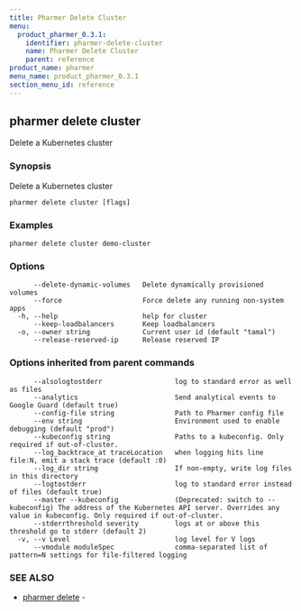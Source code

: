 ```yaml
---
title: Pharmer Delete Cluster
menu:
  product_pharmer_0.3.1:
    identifier: pharmer-delete-cluster
    name: Pharmer Delete Cluster
    parent: reference
product_name: pharmer
menu_name: product_pharmer_0.3.1
section_menu_id: reference
---
```


## pharmer delete cluster

Delete a Kubernetes cluster

### Synopsis

Delete a Kubernetes cluster

```
pharmer delete cluster [flags]
```

### Examples

```
pharmer delete cluster demo-cluster
```

### Options

```
      --delete-dynamic-volumes   Delete dynamically provisioned volumes
      --force                    Force delete any running non-system apps
  -h, --help                     help for cluster
      --keep-loadbalancers       Keep loadbalancers
  -o, --owner string             Current user id (default "tamal")
      --release-reserved-ip      Release reserved IP
```

### Options inherited from parent commands

```
      --alsologtostderr                  log to standard error as well as files
      --analytics                        Send analytical events to Google Guard (default true)
      --config-file string               Path to Pharmer config file
      --env string                       Environment used to enable debugging (default "prod")
      --kubeconfig string                Paths to a kubeconfig. Only required if out-of-cluster.
      --log_backtrace_at traceLocation   when logging hits line file:N, emit a stack trace (default :0)
      --log_dir string                   If non-empty, write log files in this directory
      --logtostderr                      log to standard error instead of files (default true)
      --master --kubeconfig              (Deprecated: switch to --kubeconfig) The address of the Kubernetes API server. Overrides any value in kubeconfig. Only required if out-of-cluster.
      --stderrthreshold severity         logs at or above this threshold go to stderr (default 2)
  -v, --v Level                          log level for V logs
      --vmodule moduleSpec               comma-separated list of pattern=N settings for file-filtered logging
```

### SEE ALSO

* [pharmer delete](/products/pharmer/0.3.1/reference/pharmer_delete)	 - 

